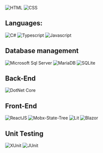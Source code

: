 ![HTML](https://img.shields.io/badge/-HTML-orange?logo=html5&logoColor=white&style=plastic)
![CSS](https://img.shields.io/badge/-CSS-02569B?logo=css3&logoColor=white&style=plastic)  

## Languages:  
![C#](https://img.shields.io/badge/-C_SHARP-purple?logo=csharp&logoColor=white&style=plastic)
![Typescript](https://img.shields.io/badge/-TYPESCRIPT-02569B?logo=typescript&logoColor=white&style=plastic)
![Javascript](https://img.shields.io/badge/-JAVASCRIPT-yellow?logo=javascript&logoColor=white&style=plastic)  

## Database management  
![Microsoft Sql Server](https://img.shields.io/badge/-MICROSOFT_SQL_SERVER-gray?logo=microsoftsqlserver&logoColor=white&style=plastic)
![MariaDB](https://img.shields.io/badge/-MARIADB-gray?logo=mariadb&logoColor=white&style=plastic)
![SQLite](https://img.shields.io/badge/-SQLITE-02569B?logo=sqlite&logoColor=white&style=plastic)

## Back-End  
![DotNet Core](https://img.shields.io/badge/-CORE-purple?logo=dotnet&logoColor=white&style=plastic)

## Front-End  
![ReactJS](https://img.shields.io/badge/-REACTJS-lightblue?logo=react&logoColor=white&style=plastic)
![Mobx-State-Tree](https://img.shields.io/badge/-MOBX_STATE_TREE-orange?logo=mobxstatetree&logoColor=white&style=plastic)
![Lit](https://img.shields.io/badge/-LIT-02569B?logo=lit&logoColor=white&style=plastic)
![Blazor](https://img.shields.io/badge/-BLAZOR-purple?logo=blazor&logoColor=white&style=plastic)

## Unit Testing  
![XUnit](https://img.shields.io/badge/-XUNIT-gray?logo=dotnet&logoColor=white&style=plastic)
![JUnit](https://img.shields.io/badge/-JUNIT-red?logo=junit5&logoColor=white&style=plastic)

<!--
**marcellpaganini/marcellpaganini** is a ✨ _special_ ✨ repository because its `README.md` (this file) appears on your GitHub profile.

Here are some ideas to get you started:

- 🔭 I’m currently working on ...
- 🌱 I’m currently learning ...
- 👯 I’m looking to collaborate on ...
- 🤔 I’m looking for help with ...
- 💬 Ask me about ...
- 📫 How to reach me: ...
- 😄 Pronouns: ...
- ⚡ Fun fact: ...
-->
